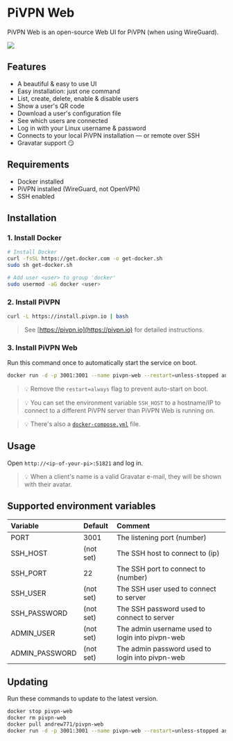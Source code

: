 # PiVPN Web

PiVPN Web is an open-source Web UI for PiVPN (when using WireGuard).

![](https://i.imgur.com/eUTtYWx.png)

## Features

* A beautiful & easy to use UI
* Easy installation: just one command
* List, create, delete, enable & disable users
* Show a user's QR code
* Download a user's configuration file
* See which users are connected
* Log in with your Linux username & password
* Connects to your local PiVPN installation — or remote over SSH
* Gravatar support 😏

## Requirements

* Docker installed
* PiVPN installed (WireGuard, not OpenVPN)
* SSH enabled

## Installation

### 1. Install Docker

```bash
# Install Docker
curl -fsSL https://get.docker.com -o get-docker.sh
sudo sh get-docker.sh

# Add user <user> to group 'docker'
sudo usermod -aG docker <user>
```

### 2. Install PiVPN

```bash
curl -L https://install.pivpn.io | bash
```

> See [https://pivpn.io](https://pivpn.io) for detailed instructions.

### 3. Install PiVPN Web

Run this command once to automatically start the service on boot.

```bash
docker run -d -p 3001:3001 --name pivpn-web --restart=unless-stopped andrew771/pivpn-web
```

> 💡 Remove the `restart=always` flag to prevent auto-start on boot.

> 💡 You can set the environment variable `SSH_HOST` to a hostname/IP to connect to a different PiVPN server than PiVPN Web is running on.

> 💡 There's also a [`docker-compose.yml`](https://github.com/AZhur771/pivpn-web/blob/master/docker-compose.yml) file.

## Usage

Open `http://<ip-of-your-pi>:51821` and log in.

> 💡 When a client's name is a valid Gravatar e-mail, they will be shown with their avatar.

## Supported environment variables
| Variable       | Default    | Comment                                         |
|:---------------|:-----------|:------------------------------------------------|
| PORT           | 3001       | The listening port (number)                     |
| SSH_HOST       | (not set)  | The SSH host to connect to (ip)                 |
| SSH_PORT       | 22         | The SSH port to connect to (number)             |
| SSH_USER       | (not set)  | The SSH user used to connect to server          |
| SSH_PASSWORD   | (not set)  | The SSH password used to connect to server      |
| ADMIN_USER     | (not set)  | The admin username used to login into pivpn-web |
| ADMIN_PASSWORD | (not set)  | The admin password used to login into pivpn-web |

## Updating

Run these commands to update to the latest version.

```bash
docker stop pivpn-web
docker rm pivpn-web
docker pull andrew771/pivpn-web
docker run -d -p 3001:3001 --name pivpn-web --restart=unless-stopped andrew771/pivpn-web
```
